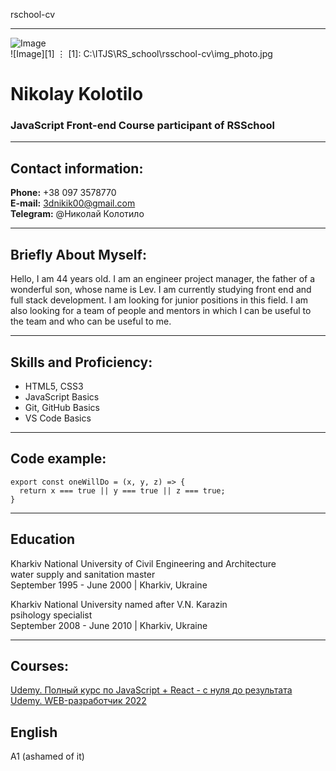 rschool-cv
***

![Image](C:\ITJS\RS_school\rsschool-cv\img_photo.jpg)\
![Image][1]
⋮
[1]: C:\ITJS\RS_school\rsschool-cv\img_photo.jpg
# **Nikolay Kolotilo**

### JavaScript Front-end Course participant of RSSchool
***
## Contact information:
**Phone:** +38 097 3578770\
**E-mail:** 3dnikik00@gmail.com\
**Telegram:** @Николай Колотило
***
## **Briefly About Myself:**
Hello, I am 44 years old. I am an engineer project manager, the father of a wonderful son, whose name is Lev. I am currently studying front end and full stack development. I am looking for junior positions in this field. I am also looking for a team of people and mentors in which I can be useful to the team and who can be useful to me.
***
## **Skills and Proficiency:**
* HTML5, CSS3
* JavaScript Basics
* Git, GitHub Basics
* VS Code Basics
***
## Code example:
```
export const oneWillDo = (x, y, z) => {
  return x === true || y === true || z === true;
}
```
***
## **Education**
Kharkiv National University of Civil Engineering and Architecture\
water supply and sanitation master\
September 1995 - June 2000 | Kharkiv, Ukraine

Kharkiv National University named after V.N. Karazin\
psihology specialist\
September 2008 - June 2010 | Kharkiv, Ukraine
***
## Courses:
[Udemy. Полный курс по JavaScript + React - с нуля до результатa](https://www.udemy.com/course/javascript_full/learn/lecture/18843786?start=75#overview)\
[Udemy. WEB-разработчик 2022](https://www.udemy.com/course/webdeveloper/learn/lecture/14232186?start=0#overview)
## English
A1 (ashamed of it)